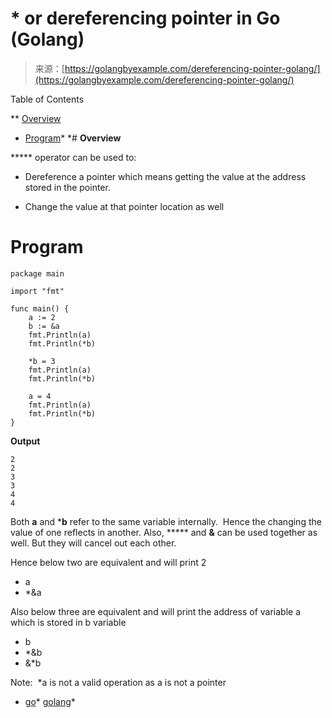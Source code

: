 <!--yml
category: 未分类
date: 2024-10-13 06:28:55
-->

# * or dereferencing pointer in Go (Golang)

> 来源：[https://golangbyexample.com/dereferencing-pointer-golang/](https://golangbyexample.com/dereferencing-pointer-golang/)

Table of Contents

 **   [Overview](#Overview "Overview")
*   [Program](#Program "Program")*  *# **Overview**

***** operator can be used to:

*   Dereference a pointer which means getting the value at the address stored in the pointer.

*   Change the value at that pointer location as well

# **Program**

```
package main

import "fmt"

func main() {
	a := 2
	b := &a
	fmt.Println(a)
	fmt.Println(*b)

	*b = 3
	fmt.Println(a)
	fmt.Println(*b)

	a = 4
	fmt.Println(a)
	fmt.Println(*b)
}
```

**Output**

```
2
2
3
3
4
4
```

Both **a** and ***b** refer to the same variable internally.  Hence the changing the value of one reflects in another. Also, ***** and **&** can be used together as well. But they will cancel out each other.

Hence below two are equivalent and will print 2

*   a
*   *&a

Also below three are equivalent and will print the address of variable a which is stored in b variable

*   b
*   *&b
*   &*b

Note:  *a is not a valid operation as a is not a pointer

*   [go](https://golangbyexample.com/tag/go/)*   [golang](https://golangbyexample.com/tag/golang/)*